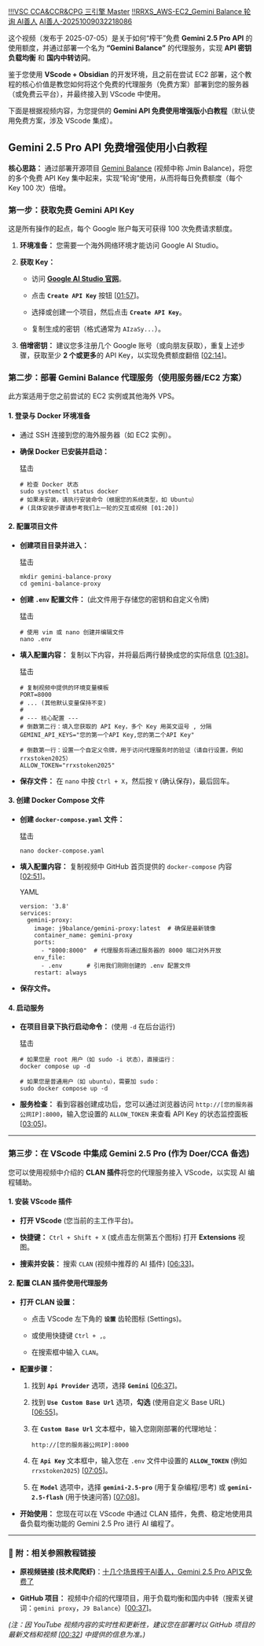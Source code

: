 [!!!VSC CCA&CCR&CPG 三引擎 Master](!!!VSC%20CCA&CCR&CPG%20三引擎%20Master.md)
[!!RRXS_AWS-EC2_Gemini Balance 轮询 AI善人](!!RRXS_AWS-EC2_Gemini%20Balance%20轮询%20AI善人.md)
[AI善人-20251009032218086](_AI善人%20轮询-20251009032218086.png)

这个视频（发布于 2025-07-05）是关于如何“榨干”免费 **Gemini 2.5 Pro API** 的使用额度，并通过部署一个名为 **“Gemini Balance”** 的代理服务，实现 **API 密钥负载均衡** 和 **国内中转访问**。

鉴于您使用 **VScode + Obsidian** 的开发环境，且之前在尝试 EC2 部署，这个教程的核心价值是教您如何将这个免费的代理服务（免费方案）部署到您的服务器（或免费云平台），并最终接入到 VScode 中使用。

下面是根据视频内容，为您提供的 **Gemini API 免费使用增强版小白教程**（默认使用免费方案，涉及 VScode 集成）。
## Gemini 2.5 Pro API 免费增强使用**小白教程**

**核心思路：** 通过部署开源项目 [Gemini Balance](https://www.google.com/search?q=https://github.com/J9Balance/gemini-proxy) (视频中称 Jmin Balance)，将您的多个免费 API Key 集中起来，实现“轮询”使用，从而将每日免费额度（每个 Key 100 次）倍增。

### 第一步：获取免费 Gemini API Key

这是所有操作的起点，每个 Google 账户每天可获得 100 次免费请求额度。

1. **环境准备：** 您需要一个海外网络环境才能访问 Google AI Studio。
    
2. **获取 Key：**
    
    - 访问 **[Google AI Studio 官网](https://ai.google.dev/gemini-api/docs/api-key)**。
        
    - 点击 **`Create API Key`** 按钮 [[01:57](http://www.youtube.com/watch?v=s3dXrSl7ltU&t=117)]。
        
    - 选择或创建一个项目，然后点击 **`Create API Key`**。
        
    - 复制生成的密钥（格式通常为 `AIzaSy...`）。
        
3. **倍增密钥：** 建议您多注册几个 Google 账号（或向朋友获取），重复上述步骤，获取至少 **2 个或更多**的 API Key，以实现免费额度翻倍 [[02:14](http://www.youtube.com/watch?v=s3dXrSl7ltU&t=134)]。
    

### 第二步：部署 Gemini Balance 代理服务（使用服务器/EC2 方案）

此方案适用于您之前尝试的 EC2 实例或其他海外 VPS。

#### 1. 登录与 Docker 环境准备

- 通过 SSH 连接到您的海外服务器（如 EC2 实例）。
    
- **确保 Docker 已安装并启动：**
    
    猛击
    
    ```
    # 检查 Docker 状态
    sudo systemctl status docker 
    # 如果未安装，请执行安装命令（根据您的系统类型，如 Ubuntu）
    # (具体安装步骤请参考我们上一轮的交互或视频 [01:20])
    ```
    

#### 2. 配置项目文件

- **创建项目目录并进入：**
    
    猛击
    
    ```
    mkdir gemini-balance-proxy
    cd gemini-balance-proxy
    ```
    
- **创建 `.env` 配置文件：** (此文件用于存储您的密钥和自定义令牌)
    
    猛击
    
    ```
    # 使用 vim 或 nano 创建并编辑文件
    nano .env 
    ```
    
- **填入配置内容：** 复制以下内容，并将最后两行替换成您的实际信息 [[01:38](http://www.youtube.com/watch?v=s3dXrSl7ltU&t=98)]。
    
    猛击
    
    ```
    # 复制视频中提供的环境变量模板
    PORT=8000
    # ... (其他默认变量保持不变)
    #
    # --- 核心配置 ---
    # 倒数第二行：填入您获取的 API Key，多个 Key 用英文逗号 , 分隔
    GEMINI_API_KEYS="您的第一个API Key,您的第二个API Key" 
    
    # 倒数第一行：设置一个自定义令牌，用于访问代理服务时的验证（请自行设置，例如 rrxstoken2025）
    ALLOW_TOKEN="rrxstoken2025" 
    ```
    
- **保存文件：** 在 `nano` 中按 `Ctrl + X`，然后按 `Y` (确认保存)，最后回车。
    

#### 3. 创建 Docker Compose 文件

- **创建 `docker-compose.yaml` 文件：**
    
    猛击
    
    ```
    nano docker-compose.yaml
    ```
    
- **填入配置内容：** 复制视频中 GitHub 首页提供的 `docker-compose` 内容 [[02:51](http://www.youtube.com/watch?v=s3dXrSl7ltU&t=171)]。
    
    YAML
    
    ```
    version: '3.8'
    services:
      gemini-proxy:
        image: j9balance/gemini-proxy:latest  # 确保是最新镜像
        container_name: gemini-proxy
        ports:
          - "8000:8000"  # 代理服务将通过服务器的 8000 端口对外开放
        env_file:
          - .env       # 引用我们刚刚创建的 .env 配置文件
        restart: always
    ```
    
- **保存文件。**
    

#### 4. 启动服务

- **在项目目录下执行启动命令：** (使用 `-d` 在后台运行)
    
    猛击
    
    ```
    # 如果您是 root 用户（如 sudo -i 状态），直接运行：
    docker compose up -d
    
    # 如果您是普通用户（如 ubuntu），需要加 sudo：
    sudo docker compose up -d
    ```
    
- **服务检查：** 看到容器创建成功后，您可以通过浏览器访问 `http://[您的服务器公网IP]:8000`，输入您设置的 `ALLOW_TOKEN` 来查看 API Key 的状态监控面板 [[03:05](http://www.youtube.com/watch?v=s3dXrSl7ltU&t=185)]。
    

---

### 第三步：在 VScode 中集成 Gemini 2.5 Pro (作为 Doer/CCA 备选)

您可以使用视频中介绍的 **CLAN 插件**将您的代理服务接入 VScode，以实现 AI 编程辅助。

#### 1. 安装 VScode 插件

- **打开 VScode** (您当前的主工作平台)。
    
- **快捷键：** `Ctrl + Shift + X` (或点击左侧第五个图标) 打开 **Extensions** 视图。
    
- **搜索并安装：** 搜索 `CLAN` (视频中推荐的 AI 插件) [[06:33](http://www.youtube.com/watch?v=s3dXrSl7ltU&t=393)]。
    

#### 2. 配置 CLAN 插件使用代理服务

- **打开 CLAN 设置：**
    
    - 点击 VScode 左下角的 **`设置`** 齿轮图标 (Settings)。
        
    - 或使用快捷键 `Ctrl + ,`。
        
    - 在搜索框中输入 `CLAN`。
        
- **配置步骤：**
    
    1. 找到 **`Api Provider`** 选项，选择 **`Gemini`** [[06:37](http://www.youtube.com/watch?v=s3dXrSl7ltU&t=397)]。
        
    2. 找到 **`Use Custom Base Url`** 选项，**勾选** (使用自定义 Base URL) [[06:55](http://www.youtube.com/watch?v=s3dXrSl7ltU&t=415)]。
        
    3. 在 **`Custom Base Url`** 文本框中，输入您刚刚部署的代理地址：
        
        ```
        http://[您的服务器公网IP]:8000
        ```
        
    4. 在 **`Api Key`** 文本框中，输入您在 `.env` 文件中设置的 **`ALLOW_TOKEN`** (例如 `rrxstoken2025`) [[07:05](http://www.youtube.com/watch?v=s3dXrSl7ltU&t=425)]。
        
    5. 在 **`Model`** 选项中，选择 **`gemini-2.5-pro`** (用于复杂编程/思考) 或 **`gemini-2.5-flash`** (用于快速问答) [[07:08](http://www.youtube.com/watch?v=s3dXrSl7ltU&t=428)]。
        
- **开始使用：** 您现在可以在 VScode 中通过 CLAN 插件，免费、稳定地使用具备负载均衡功能的 Gemini 2.5 Pro 进行 AI 编程了。
    

---

### 🔗 附：相关参照教程链接

- **原视频链接 (技术爬爬虾)**：[十几个场景榨干AI善人，Gemini 2.5 Pro API又免费了](http://www.youtube.com/watch?v=s3dXrSl7ltU)
    
- **GitHub 项目：** 视频中介绍的代理项目，用于负载均衡和国内中转（搜索关键词：`gemini proxy`，`J9 Balance`）[[00:37](http://www.youtube.com/watch?v=s3dXrSl7ltU&t=37)]。
    

_(注：因 YouTube 视频内容的实时性和更新性，建议您在部署时以 GitHub 项目的最新文档和视频 [[00:32](http://www.youtube.com/watch?v=s3dXrSl7ltU&t=32)] 中提供的信息为准。)_